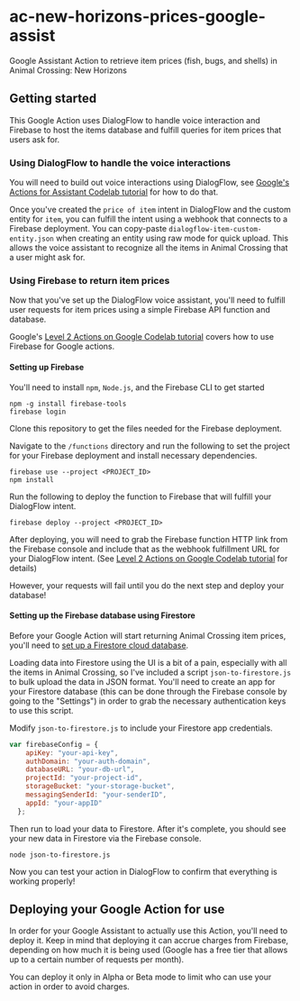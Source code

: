 # ac-new-horizons-prices-google-assist
Google Assistant Action to retrieve item prices (fish, bugs, and shells) in Animal Crossing: New Horizons

## Getting started
This Google Action uses DialogFlow to handle voice interaction and Firebase to host the items database and fulfill queries for item prices that users ask for. 

### Using DialogFlow to handle the voice interactions
You will need to build out voice interactions using DialogFlow, see [Google's Actions for Assistant Codelab tutorial](https://codelabs.developers.google.com/codelabs/actions-1/index.html?index=..%2F..index#0) for how to do that.

Once you've created the `price of item` intent in DialogFlow and the custom entity for `item`, you can fulfill the intent using a webhook that connects to a Firebase deployment. You can copy-paste `dialogflow-item-custom-entity.json` when creating an entity using raw mode for quick upload. This allows the voice assistant to recognize all the items in Animal Crossing that a user might ask for.

### Using Firebase to return item prices
Now that you've set up the DialogFlow voice assistant, you'll need to fulfill user requests for item prices using a simple Firebase API function and database.

Google's [Level 2 Actions on Google Codelab tutorial](https://codelabs.developers.google.com/codelabs/actions-2/index.html#0) covers how to use Firebase for Google actions.


#### Setting up Firebase
You'll need to install `npm`, `Node.js`, and the Firebase CLI to get started

```
npm -g install firebase-tools
firebase login
```

Clone this repository to get the files needed for the Firebase deployment.

Navigate to the `/functions` directory and run the following to set the project for your Firebase deployment and install necessary dependencies.

```
firebase use --project <PROJECT_ID>
npm install
```

Run the following to deploy the function to Firebase that will fulfill your DialogFlow intent.

```
firebase deploy --project <PROJECT_ID>
```

After deploying, you will need to grab the Firebase function HTTP link from the Firebase console and include that as the webhook fulfillment URL for your DialogFlow intent. (See [Level 2 Actions on Google Codelab tutorial](https://codelabs.developers.google.com/codelabs/actions-2/index.html#0) for details)

However, your requests will fail until you do the next step and deploy your database!

#### Setting up the Firebase database using Firestore
Before your Google Action will start returning Animal Crossing item prices, you'll need to [set up a Firestore cloud database](https://firebase.google.com/docs/firestore/quickstart). 

Loading data into Firestore using the UI is a bit of a pain, especially with all the items in Animal Crossing, so I've included a script `json-to-firestore.js` to bulk upload the data in JSON format. You'll need to create an app for your Firestore database (this can be done through the Firebase console by going to the "Settings") in order to grab the necessary authentication keys to use this script.

Modify `json-to-firestore.js` to include your Firestore app credentials.

```javascript
var firebaseConfig = {
    apiKey: "your-api-key",
    authDomain: "your-auth-domain",
    databaseURL: "your-db-url",
    projectId: "your-project-id",
    storageBucket: "your-storage-bucket",
    messagingSenderId: "your-senderID",
    appId: "your-appID"
  };
```

Then run to load your data to Firestore. After it's complete, you should see your new data in Firestore via the Firebase console.

```
node json-to-firestore.js
```

Now you can test your action in DialogFlow to confirm that everything is working properly!

## Deploying your Google Action for use
In order for your Google Assistant to actually use this Action, you'll need to deploy it. Keep in mind that deploying it can accrue charges from Firebase, depending on how much it is being used (Google has a free tier that allows up to a certain number of requests per month).

You can deploy it only in Alpha or Beta mode to limit who can use your action in order to avoid charges.
